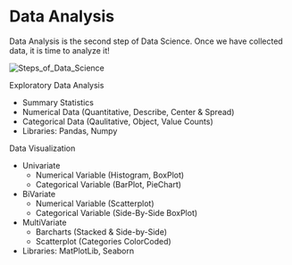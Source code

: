 # Data Analysis
Data Analysis is the second step of Data Science. Once we have collected data, it is time to analyze it!

![Steps_of_Data_Science](https://github.com/drewpeterson1/DataCollection/assets/152465987/d8226928-4a6e-4be4-96b5-549496e1279d)

Exploratory Data Analysis
- Summary Statistics
- Numerical Data (Quantitative, Describe, Center & Spread)
- Categorical Data (Qaulitative, Object, Value Counts)
- Libraries: Pandas, Numpy

Data Visualization
- Univariate
  - Numerical Variable (Histogram, BoxPlot)
  - Categorical Variable (BarPlot, PieChart)
- BiVariate
  - Numerical Variable (Scatterplot)
  - Categorical Variable (Side-By-Side BoxPlot)
- MultiVariate
  - Barcharts (Stacked & Side-by-Side)
  - Scatterplot (Categories ColorCoded)
- Libraries: MatPlotLib, Seaborn
